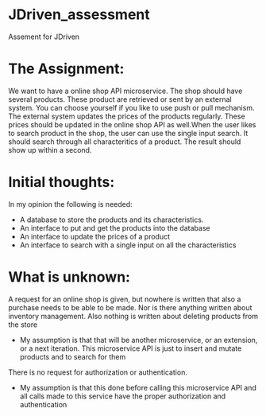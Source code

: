 # JDriven_assessment
Assement for JDriven

# The Assignment:
We want to have a online shop API microservice.
The shop should have several products. These product are retrieved or sent by
an external system. You can choose yourself if you like to use push or pull
mechanism.
The external system updates the prices of the products regularly. These prices
should be updated in the online shop API as well.When the user likes to search
product in the shop, the user can use the single input search. It should search
through all characteritics of a product. The result should show up within a
second.

# Initial thoughts:
In my opinion the following is needed:
- A database to store the products and its characteristics.
- An interface to put and get the products into the database
- An interface to update the prices of a product
- An interface to search with a single input on all the characteristics
  
# What is unknown:
A request for an online shop is given, but nowhere is written that also a purchase needs to be able to be made. Nor is there anything written about inventory management. Also nothing is written about deleting products from the store
- My assumption is that that will be another microservice, or an extension, or a next iteration. This microservice API is just to insert and mutate products and to search for them
  
There is no request for authorization or authentication.
- My assumption is that this done before calling this microservice API and all calls made to this service have the proper authorization and authentication
